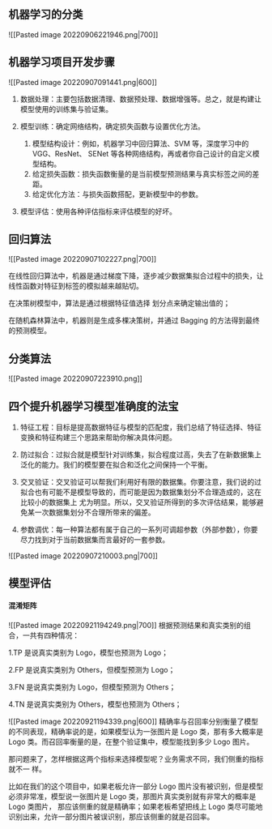 
## 机器学习的分类
![[Pasted image 20220906221946.png|700]]

## 机器学习项目开发步骤
![[Pasted image 20220907091441.png|600]]
1. 数据处理：主要包括数据清理、数据预处理、数据增强等。总之，就是构建让模型使用的训练集与验证集。

2. 模型训练：确定网络结构，确定损失函数与设置优化方法。
	1. 模型结构设计：例如，机器学习中回归算法、SVM 等，深度学习中的 VGG、ResNet、 SENet 等各种网络结构，再或者你自己设计的自定义模型结构。
	2. 给定损失函数：损失函数衡量的是当前模型预测结果与真实标签之间的差距。
	3. 给定优化方法：与损失函数搭配，更新模型中的参数。

3. 模型评估：使用各种评估指标来评估模型的好坏。

## 回归算法
![[Pasted image 20220907102227.png|700]]

在线性回归算法中，机器是通过梯度下降，逐步减少数据集拟合过程中的损失，让线性函数对特征到标签的模拟越来越贴切。

在决策树模型中，算法是通过根据特征值选择 划分点来确定输出值的；

在随机森林算法中，机器则是生成多棵决策树，并通过 Bagging 的方法得到最终的预测模型。

## 分类算法
![[Pasted image 20220907223910.png]]

## 四个提升机器学习模型准确度的法宝
1. 特征工程：目标是提高数据特征与模型的匹配度，我们总结了特征选择、特征变换和特征构建三个思路来帮助你解决具体问题。

2. 防过拟合：过拟合就是模型针对训练集，拟合程度过高，失去了在新数据集上泛化的能力。我们的模型要在拟合和泛化之间保持一个平衡。

3. 交叉验证：交叉验证可以帮我们利用好有限的数据集。你要注意，我们说的过拟合也有可能不是模型导致的，而可能是因为数据集划分不合理造成的，这在比较小的数据集上 尤为明显。所以，交叉验证所得到的多次评估结果，能够避免某一次数据集划分不合理所带来的偏差。

4. 参数调优：每一种算法都有属于自己的一系列可调超参数（外部参数），你要尽力找到对于当前数据集而言最好的一套参数。

![[Pasted image 20220907210003.png|700]]

## 模型评估
#### 混淆矩阵
![[Pasted image 20220921194249.png|700]]
根据预测结果和真实类别的组合，一共有四种情况：

1.TP 是说真实类别为 Logo，模型也预测为 Logo；

2.FP 是说真实类别为 Others，但模型预测为 Logo；

3.FN 是说真实类别为 Logo，但模型预测为 Others；

4.TN 是说真实类别为 Others，模型也预测为 Others；

![[Pasted image 20220921194339.png|600]]
精确率与召回率分别衡量了模型的不同表现，精确率说的是，如果模型认为一张图片是 Logo 类，那有多大概率是 Logo 类。而召回率衡量的是，在整个验证集中，模型能找到多少 Logo 图片。

那问题来了，怎样根据这两个指标来选择模型呢？业务需求不同，我们侧重的指标就不一 样。

比如在我们的这个项目中，如果老板允许一部分 Logo 图片没有被识别，但是模型必须非常准，模型说一张图片是 Logo 类，那图片真实类别就有非常大的概率是 Logo 类图片， 那应该侧重的就是精确率；如果老板希望把线上 Logo 类尽可能地识别出来，允许一部分图片被误识别，那应该侧重的就是召回率。



